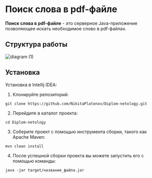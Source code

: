 # Поиск слова в pdf-файле

**Поиск слова в pdf-файле** - это серверное Java-приложение позволяющее искать необходимое слово в pdf-файлах.

## Структура работы

![diagram (1)](https://github.com/NikitaPlatonov/Diplom-netology/assets/124439125/0fc151c9-540e-4bdb-bd04-e2a431808a2c)

## Установка

Установка в Intellij IDEA:

1. Клонируйте репозиторий:

```git
git clone https://github.com/NikitaPlatonov/Diplom-netology.git
```

2. Перейдите в каталог проекта:

```git
cd Diplom-netology
```

3. Соберите проект с помощью инструмента сборки, такого как Apache Maven:

```git
mvn clean install
```

4. После успешной сборки проекта вы можете запустить его с помощью команды:

```git
java -jar target/название_файла.jar
```

